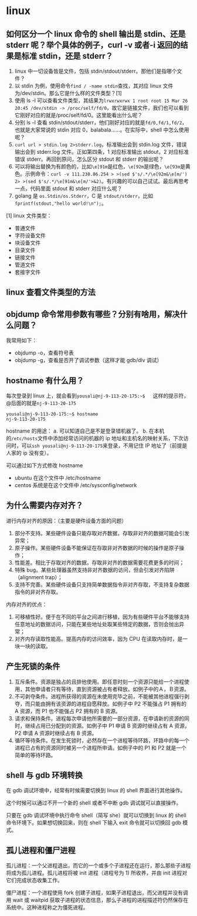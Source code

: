 # linux

## 如何区分一个 linux 命令的 shell 输出是 stdin、还是 stderr 呢？举个具体的例子，curl -v 或者-i 返回的结果是标准 stdin，还是 stderr？

1. linux 中一切设备皆是文件，包括 stdin/stdout/stderr。那他们是指哪个文件？
2. 以 stdin 为例，使用命令`find / -name stdin`查找，其对应 linux 文件为/dev/stdin。那么它是什么样的文件类型？[1]
3. 使用 ls -l 可以查看文件类型，其结果为`lrwxrwxrwx 1 root root 15 Mar 26 20:45 /dev/stdin -> /proc/self/fd/0`，故它是链接文件，我们也可以看到它刚好对应的就是/proc/self/fd/0。这里能看出什么呢？
4. 分别 ls -l 查看 stdin/stdout/stderr，他们刚好对应的就是`fd/0,fd/1,fd/2`，也就是大家常说的 stdin 对应 0，balabala……。在实际中，shell 中怎么使用呢？
5. `curl url > stdin.log 2>stderr.log`，标准输出会到 stdin.log 文件，错误输出会到 stderr.log 文件。正如第四条，1 对应标准输出 stdout，2 对应标准错误 stderr。再回到原问，怎么区分 stdout 和 stderr 的输出呢？
6. 可以将输出替换为有颜色的，比如`\e[91m`是红色，`\e[92m`是绿色，`\e[93m`是黄色。示例命令：`curl -v 111.230.86.254 > >(sed $'s/.*/\e[92m&\e[m/')  2> >(sed $'s/.*/\e[91m&\e[m/'>&2)`。有兴趣的可以自己试试。最后再思考一点，代码里面 stdout 和 stderr 对应什么呢？
7. golang 是 `os.Stdin/os.Stderr`，C 是 `stdout/stderr`，比如`fprintf(stdout,"hello world!\n");`。

[1] linux 文件类型：
- 普通文件
- 字符设备文件
- 块设备文件
- 目录文件
- 链接文件
- 管道文件
- 套接字文件

## linux 查看文件类型的方法

## objdump 命令常用参数有哪些？分别有啥用，解决什么问题？

我常用如下：

- objdump -o，查看符号表
- objdump -g，查看是否开了调试参数（这样才能 gdb/dlv 调试）

## hostname 有什么用？

每次登录到 linux 上，就会看到`yousali@nj-9-113-20-175:~$   `这样的提示符，@后面的就是`nj-9-113-20-175`

```
yousali@nj-9-113-20-175:~$ hostname
nj-9-113-20-175
```

hostname 的用途：
a. 可以知道自己是不是登录错机器了。
b. 在本机的`/etc/hosts`文件中添加经常访问的机器的 ip 地址和主机名的映射关系，下次访问时，可以`ssh yousali@nj-9-113-20-175`来登录，不用记住 IP 地址了（前提是人家的 ip 没有变）。

可以通过如下方式修改 hostname
- ubuntu 在这个文件中  /etc/hostname
- centos 系统是在这个文件中 /etc/sysconfig/network 

## 为什么需要内存对齐？

进行内存对齐的原因：（主要是硬件设备方面的问题）

1. 部分不支持。某些硬件设备只能存取对齐数据，存取非对齐的数据可能会引发异常；
2. 原子操作。某些硬件设备不能保证在存取非对齐数据的时候的操作是原子操作；
3. 性能差。相比于存取对齐的数据，存取非对齐的数据需要花费更多的时间；
4. 特殊 bug。某些处理器虽然支持非对齐数据的访问，但会引发对齐陷阱（alignment trap）；
5. 支持不完善。某些硬件设备只支持简单数据指令非对齐存取，不支持复杂数据指令的非对齐存取。

内存对齐的优点：

1. 可移植性好。便于在不同的平台之间进行移植，因为有些硬件平台不能够支持任意地址的数据访问，只能在某些地址处取某些特定的数据，否则会抛出异常；
2. 对齐内存读取性能高。提高内存的访问效率，因为 CPU 在读取内存时，是一块一块的读取。

## 产生死锁的条件

1. 互斥条件。资源是独占的且排他使用。即任意时刻一个资源只能给一个进程使用，其他申请者只有等待，直到资源被占有者释放。如例子中的Ａ，Ｂ资源。
2. 不可剥夺条件。进程所获得的资源在未使用完毕之前，不能被其他进程强行剥夺，而只能由拥有该资源的进程自愿释放。如例子中 P2 不能强占 P1 拥有的 A 资源，而 P1 也不能强占 P2 拥有的 B 资源。
3. 请求和保持条件。进程每次申请他所需要的一部分资源，在申请新的资源的同时，继续占用已分配到的资源。如例子中 P1 申请 B 资源时继续占有 A 资源，P2 申请 A 资源时继续占有 B 资源。
4. 循环等待条件。在发生死锁时，必然存在一个进程等待环路，环路中的每一个进程已占有的资源同时被另一个进程所申请。如例子中的 P1 和 P2 就是一个简单的等待环路。

## shell 与 gdb 环境转换

在 gdb 调试环境中，经常有时候需要切换到 linux 的 shell 界面进行其他操作。

这个时候可以通过不开一个新的 shell 或者不中断 gdb 调试就可以直接操作。

只要在 gdb 调试环境中执行命令 shell（简写 she）就可以切换到 linux 的 shell 命令环境下。如果想切换回来，则在 shell 下输入 exit 命令就可以切换回 gdb 模式。

## 孤儿进程和僵尸进程

孤儿进程：一个父进程退出，而它的一个或多个子进程还在运行，那么那些子进程将成为孤儿进程。孤儿进程将被 init 进程（进程号为 1) 所收养，并由 init 进程对它们完成状态收集工作。

僵尸进程：一个进程使用 fork 创建子进程，如果子进程退出，而父进程并没有调用 wait 或 waitpid 获取子进程的状态信息，那么子进程的进程描述符仍然保存在系统中。这种进程称之为僵死进程。